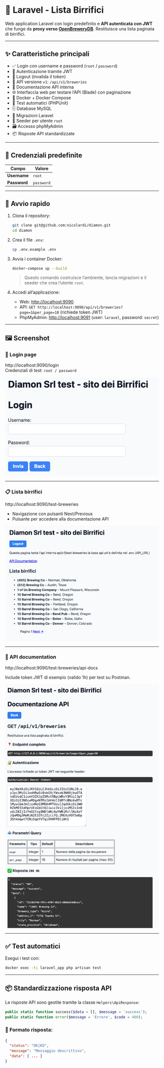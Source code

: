 # 🍺 Laravel - Lista Birrifici

Web application Laravel con login predefinito e **API autenticata con JWT** che funge da **proxy verso [OpenBreweryDB](https://www.openbrewerydb.org/documentation/)**. Restituisce una lista paginata di birrifici.

---

## ✨ Caratteristiche principali

- ✅ Login con username e password (`root` / `password`)
- 🔐 Autenticazione tramite JWT
- 🔁 Logout (invalida il token)
- 📡 API versione `v1`: `/api/v1/breweries`
- 📃 Documentazione API interna
- 🌐 Interfaccia web per testare l’API (Blade) con paginazione
- 🐳 Docker + Docker Compose
- 🧪 Test automatici (PHPUnit)
- 🗄️ Database MySQL
- 🧱 Migrazioni Laravel
- 🌱 Seeder per utente `root`
- 🗃️ Accesso phpMyAdmin
- 📦 Risposte API standardizzate

---

## 👤 Credenziali predefinite

| Campo     | Valore     |
|-----------|------------|
| **Username** | `root`     |
| **Password** | `password` |

---

## 🚀 Avvio rapido

1. Clona il repository:
   ```bash
   git clone git@github.com:nicolardi/diamon.git
   cd diamon
   ```

2. Crea il file `.env`:
   ```bash
   cp .env.example .env
   ```

3. Avvia i container Docker:
   ```bash
   docker-compose up --build
   ```

   > Questo comando costruisce l’ambiente, lancia migrazioni e il seeder che crea l’utente `root`.

4. Accedi all’applicazione:
   - Web: [http://localhost:9090](http://localhost:9090)
   - API: `GET http://localhost:9090/api/v1/breweries?page=1&per_page=10` (richiede token JWT)
   - PhpMyAdmin: [http://localhost:9091](http://localhost:9091) (user: `laravel`, password: `secret`)

---

## 🖼️ Screenshot

### 🔐 Login page

http://localhost:9090/login  
Credenziali di test: `root / password`

![Login](./screenshots/login.png)

---

### 📋 Lista birrifici

http://localhost:9090/test-breweries

- Navigazione con pulsanti Next/Previous
- Pulsante per accedere alla documentazione API

![Lista birrifici](./screenshots/breweries.png)

---

### 📄 API documentation

http://localhost:9090/test-breweries/api-docs

Include token JWT di esempio (valido 1h) per test su Postman.

![API documentation](./screenshots/api-docs.png)

---

## ✅ Test automatici

Esegui i test con:

```bash
docker exec -ti laravel_app php artisan test
```

---

## 📦 Standardizzazione risposta API

Le risposte API sono gestite tramite la classe `Helpers\ApiResponse`:

```php
public static function success($data = [], $message = 'success');
public static function error($message = 'Errore', $code = 400);
```

### 🔁 Formato risposta:

```json
{
  "status": "OK|KO",
  "message": "Messaggio descrittivo",
  "data": { ... }
}
```
